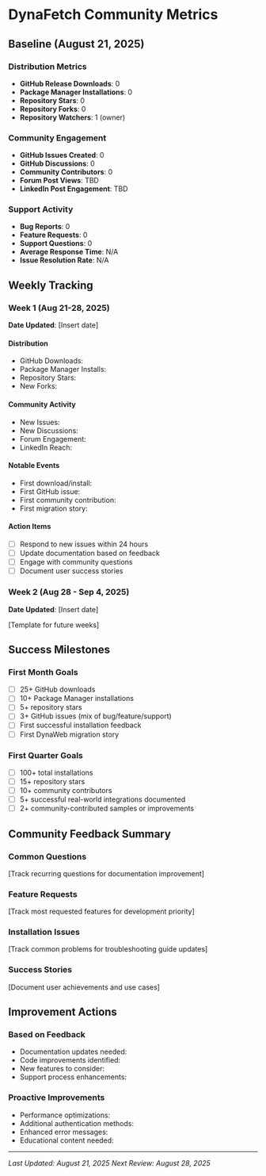# DynaFetch Community Metrics

## Baseline (August 21, 2025)

### Distribution Metrics
- **GitHub Release Downloads**: 0
- **Package Manager Installations**: 0  
- **Repository Stars**: 0
- **Repository Forks**: 0
- **Repository Watchers**: 1 (owner)

### Community Engagement
- **GitHub Issues Created**: 0
- **GitHub Discussions**: 0
- **Community Contributors**: 0
- **Forum Post Views**: TBD
- **LinkedIn Post Engagement**: TBD

### Support Activity
- **Bug Reports**: 0
- **Feature Requests**: 0
- **Support Questions**: 0
- **Average Response Time**: N/A
- **Issue Resolution Rate**: N/A

## Weekly Tracking

### Week 1 (Aug 21-28, 2025)
**Date Updated**: [Insert date]

#### Distribution
- GitHub Downloads: 
- Package Manager Installs:
- Repository Stars:
- New Forks:

#### Community Activity
- New Issues:
- New Discussions:
- Forum Engagement:
- LinkedIn Reach:

#### Notable Events
- First download/install:
- First GitHub issue:
- First community contribution:
- First migration story:

#### Action Items
- [ ] Respond to new issues within 24 hours
- [ ] Update documentation based on feedback
- [ ] Engage with community questions
- [ ] Document user success stories

### Week 2 (Aug 28 - Sep 4, 2025)
**Date Updated**: [Insert date]

[Template for future weeks]

## Success Milestones

### First Month Goals
- [ ] 25+ GitHub downloads
- [ ] 10+ Package Manager installations
- [ ] 5+ repository stars
- [ ] 3+ GitHub issues (mix of bug/feature/support)
- [ ] First successful installation feedback
- [ ] First DynaWeb migration story

### First Quarter Goals  
- [ ] 100+ total installations
- [ ] 15+ repository stars
- [ ] 10+ community contributors
- [ ] 5+ successful real-world integrations documented
- [ ] 2+ community-contributed samples or improvements

## Community Feedback Summary

### Common Questions
[Track recurring questions for documentation improvement]

### Feature Requests
[Track most requested features for development priority]

### Installation Issues
[Track common problems for troubleshooting guide updates]

### Success Stories
[Document user achievements and use cases]

## Improvement Actions

### Based on Feedback
- Documentation updates needed:
- Code improvements identified:
- New features to consider:
- Support process enhancements:

### Proactive Improvements
- Performance optimizations:
- Additional authentication methods:
- Enhanced error messages:
- Educational content needed:

---

*Last Updated: August 21, 2025*
*Next Review: August 28, 2025*